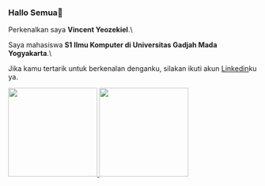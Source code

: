 ### Hallo Semua👋

Perkenalkan saya **Vincent Yeozekiel**.\

Saya mahasiswa **S1 Ilmu Komputer di Universitas Gadjah Mada Yogyakarta**.\

Jika kamu tertarik untuk berkenalan denganku, silakan ikuti akun [Linkedin](https://www.linkedin.com/in/vincent-yeozekiel/)ku ya.

<p align="left">
<a href="https://github.com/Yeozekiel">
  <img height="180em" src="https://github-readme-stats-eight-theta.vercel.app/api?username=Yeozekiel&show_icons=true&theme=algolia&include_all_commits=true&count_private=true"/>
  <img height="180em" src="https://github-readme-stats-eight-theta.vercel.app/api/top-langs/?username=Yeozekiel&layout=compact&langs_count=8&theme=algolia"/>
</a>
</p>
<!--
**Yeozekiel/Yeozekiel** is a ✨ _special_ ✨ repository because its `README.md` (this file) appears on your GitHub profile.

Here are some ideas to get you started:

- 🔭 I’m currently working on ...
- 🌱 I’m currently learning ...
- 👯 I’m looking to collaborate on ...
- 🤔 I’m looking for help with ...
- 💬 Ask me about ...
- 📫 How to reach me: ...
- 😄 Pronouns: ...
- ⚡ Fun fact: ...
-->
